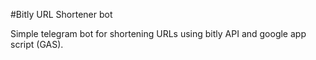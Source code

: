 #Bitly URL Shortener bot

Simple telegram bot for shortening URLs using bitly API and google app script (GAS).


